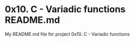 # 0x10. C - Variadic functions README.md
My README.md file for project 0x10. C - Variadic functions

